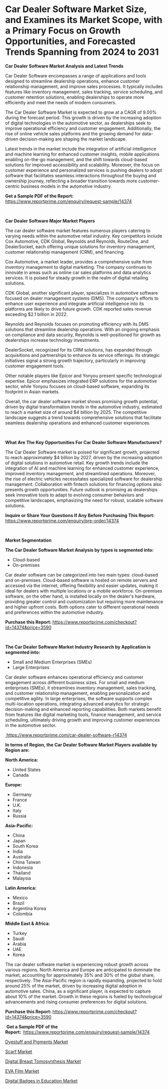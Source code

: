 <p><h1>Car Dealer Software Market Size, and Examines its Market Scope, with a Primary Focus on Growth Opportunities, and Forecasted Trends Spanning from 2024 to 2031</h1></p><p><strong>Car Dealer Software Market Analysis and Latest Trends</strong></p>
<p><p>Car Dealer Software encompasses a range of applications and tools designed to streamline dealership operations, enhance customer relationship management, and improve sales processes. It typically includes features like inventory management, sales tracking, service scheduling, and customer retention solutions, enabling dealerships to operate more efficiently and meet the needs of modern consumers.</p><p>The Car Dealer Software Market is expected to grow at a CAGR of 9.00% during the forecast period. This growth is driven by the increasing adoption of digital technologies in the automotive sector, as dealerships seek to improve operational efficiency and customer engagement. Additionally, the rise of online vehicle sales platforms and the growing demand for data-driven decision-making are shaping the market landscape.</p><p>Latest trends in the market include the integration of artificial intelligence and machine learning for enhanced customer insights, mobile applications enabling on-the-go management, and the shift towards cloud-based solutions for improved accessibility and scalability. Moreover, the focus on customer experience and personalized services is pushing dealers to adopt software that facilitates seamless interactions throughout the buying and ownership journey, reflecting a broader transition towards more customer-centric business models in the automotive industry.</p></p>
<p><strong>Get a Sample PDF of the Report:&nbsp;</strong> <a href="https://www.reportprime.com/enquiry/request-sample/14374">https://www.reportprime.com/enquiry/request-sample/14374</a></p>
<p>&nbsp;</p>
<p><strong>Car Dealer Software Major Market Players</strong></p>
<p><p>The car dealer software market features numerous players catering to varying needs within the automotive retail industry. Key competitors include Cox Automotive, CDK Global, Reynolds and Reynolds, RouteOne, and DealerSocket, each offering unique solutions for inventory management, customer relationship management (CRM), and financing.</p><p>Cox Automotive, a market leader, provides a comprehensive suite from inventory management to digital marketing. The company continues to innovate in areas such as online car sales platforms and data analytics services. It is poised for steady growth in the realm of digital retailing solutions.</p><p>CDK Global, another significant player, specializes in automotive software focused on dealer management systems (DMS). The company's efforts to enhance user experience and integrate artificial intelligence into its platforms are likely to drive future growth. CDK reported sales revenue exceeding $2.1 billion in 2022.</p><p>Reynolds and Reynolds focuses on promoting efficiency with its DMS solutions that streamline dealership operations. With an ongoing emphasis on compliance and data security, Reynolds is well-positioned for growth as dealerships increase technology investments.</p><p>DealerSocket, recognized for its CRM solutions, has expanded through acquisitions and partnerships to enhance its service offerings. Its strategic initiatives signal a strong growth trajectory, particularly in improving customer engagement tools.</p><p>Other notable players like Epicor and Yonyou present specific technological expertise. Epicor emphasizes integrated ERP solutions for the automotive sector, while Yonyou focuses on cloud-based software, expanding its footprint in Asian markets.</p><p>Overall, the car dealer software market shows promising growth potential, driven by digital transformation trends in the automotive industry, estimated to reach a market size of around $4 billion by 2025. The competitive landscape suggests a trend towards comprehensive solutions that facilitate seamless dealership operations and enhanced customer experiences.</p></p>
<p>&nbsp;</p>
<p><strong>What Are The Key Opportunities For Car Dealer Software Manufacturers?</strong></p>
<p><p>The Car Dealer Software market is poised for significant growth, projected to reach approximately $4 billion by 2027, driven by the increasing adoption of digital solutions in automotive retail. Key growth trends include the integration of AI and machine learning for enhanced customer experience, improved inventory management, and streamlined operations. Moreover, the rise of electric vehicles necessitates specialized software for dealership management. Collaboration with fintech solutions for financing options also presents growth opportunities. Future outlook is promising as dealerships seek innovative tools to adapt to evolving consumer behaviors and competitive landscapes, emphasizing the need for robust, scalable software solutions.</p></p>
<p><strong>Inquire or Share Your Questions If Any Before Purchasing This Report:</strong> <a href="https://www.reportprime.com/enquiry/pre-order/14374">https://www.reportprime.com/enquiry/pre-order/14374</a></p>
<p>&nbsp;</p>
<p><strong>Market Segmentation</strong></p>
<p><strong>The Car Dealer Software Market Analysis by types is segmented into:</strong></p>
<p><ul><li>Cloud-based</li><li>On-premises</li></ul></p>
<p><p>Car dealer software can be categorized into two main types: cloud-based and on-premises. Cloud-based software is hosted on remote servers and accessed via the internet, offering flexibility and easier updates, making it ideal for dealers with multiple locations or a mobile workforce. On-premises software, on the other hand, is installed locally on the dealer's hardware, providing greater control and customization but requiring more maintenance and higher upfront costs. Both options cater to different operational needs and preferences within the automotive industry.</p></p>
<p><strong>Purchase this Report:&nbsp;</strong><a href="https://www.reportprime.com/checkout?id=14374&price=3590">https://www.reportprime.com/checkout?id=14374&price=3590</a></p>
<p>&nbsp;</p>
<p><strong>The Car Dealer Software Market Industry Research by Application is segmented into:</strong></p>
<p><ul><li>Small and Medium Enterprises (SMEs)</li><li>Large Enterprises</li></ul></p>
<p><p>Car dealer software enhances operational efficiency and customer engagement across different business sizes. For small and medium enterprises (SMEs), it streamlines inventory management, sales tracking, and customer relationship management, enabling personalization and competitive agility. In large enterprises, the software supports complex multi-location operations, integrating advanced analytics for strategic decision-making and enhanced reporting capabilities. Both markets benefit from features like digital marketing tools, finance management, and service scheduling, ultimately driving growth and improving customer experiences in the automotive sector.</p></p>
<p><a href="https://www.reportprime.com/car-dealer-software-r14374">&nbsp;https://www.reportprime.com/car-dealer-software-r14374</a></p>
<p><strong>In terms of Region, the Car Dealer Software Market Players available by Region are:</strong></p>
<p>
    <p> <strong> North America: </strong>
        <ul>
            <li>United States</li>
            <li>Canada</li>
        </ul>
        </p> 
    <p> <strong> Europe: </strong>
        <ul>
            <li>Germany</li>
            <li>France</li>
            <li>U.K.</li>
            <li>Italy</li>
            <li>Russia</li>
        </ul>
        </p> 
    <p> <strong> Asia-Pacific: </strong>
        <ul>
            <li>China</li>
            <li>Japan</li>
            <li>South Korea</li>
            <li>India</li>
            <li>Australia</li>
            <li>China Taiwan</li>
            <li>Indonesia</li>
            <li>Thailand</li>
            <li>Malaysia</li>
        </ul>
        </p> 
    <p> <strong> Latin America: </strong>
        <ul>
            <li>Mexico</li>
            <li>Brazil</li>
            <li>Argentina Korea</li>
            <li>Colombia</li>
        </ul>
        </p> 
    <p> <strong> Middle East & Africa: </strong>
        <ul>
            <li>Turkey</li>
            <li>Saudi</li>
            <li>Arabia</li>
            <li>UAE</li>
            <li>Korea</li>
        </ul>
    </p>
    </p>
<p><p>The car dealer software market is experiencing robust growth across various regions. North America and Europe are anticipated to dominate the market, accounting for approximately 35% and 30% of the global share, respectively. The Asia-Pacific region is rapidly expanding, projected to hold around 25% of the market, driven by increasing digital adoption in automotive sales. China, as a significant player, is expected to capture about 10% of the market. Growth in these regions is fueled by technological advancements and rising consumer preferences for digital solutions.</p></p>
<p><strong>Purchase this Report: </strong><a href="https://www.reportprime.com/checkout?id=14374&price=3590">https://www.reportprime.com/checkout?id=14374&price=3590</a></p>
<p>&nbsp;<strong>Get a Sample PDF of the Report:&nbsp;&nbsp;</strong><a href="https://www.reportprime.com/enquiry/request-sample/14374">https://www.reportprime.com/enquiry/request-sample/14374</a></p>
<p><strong></strong></p>
<p><p><a href="https://issuu.com/reportprime-2/docs/dyestuff-and-pigments-market-size-2_cbe40ce4f98f6e">Dyestuff and Pigments Market</a></p><p><a href="https://medium.com/@ruhinayunsa/scarf-market-overview-regional-outlook-and-competitive-strategies-on-scarf-market-forecasted-for-4f9a0f090898">Scarf Market</a></p><p><a href="https://www.linkedin.com/pulse/digital-breast-tomosynthesis-market-trends-focusing-insight-forecast-kvpie?trackingId=LLnij4b7QxGPH%2FcccOPOxw%3D%3D">Digital Breast Tomosynthesis Market</a></p><p><a href="https://issuu.com/reportprime-2/docs/eva-film-market-size-2030.pptx_31a28a34fe4107">EVA Film Market</a></p><p><a href="https://www.linkedin.com/pulse/global-digital-badges-education-market-size-expected-cv5ic?trackingId=%2BofEg1LVSYqcOc%2BITWrPaA%3D%3D">Digital Badges in Education Market</a></p></p>
